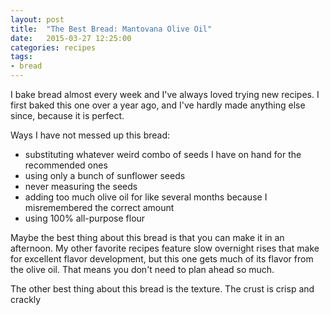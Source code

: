 ```yaml
---
layout: post
title:  "The Best Bread: Mantovana Olive Oil"
date:   2015-03-27 12:25:00
categories: recipes
tags:
- bread
---
```


I bake bread almost every week and I've always loved trying new recipes. I first baked this one over a year ago, and I've hardly made anything else since, because it is perfect.

Ways I have not messed up this bread:
- substituting whatever weird combo of seeds I have on hand for the recommended ones
- using only a bunch of sunflower seeds
- never measuring the seeds
- adding too much olive oil for like several months because I misremembered the correct amount
- using 100% all-purpose flour

Maybe the best thing about this bread is that you can make it in an afternoon. My other favorite recipes feature slow overnight rises that make for excellent flavor development, but this one gets much of its flavor from the olive oil. That means you don't need to plan ahead so much.

The other best thing about this bread is the texture. The crust is crisp and crackly
